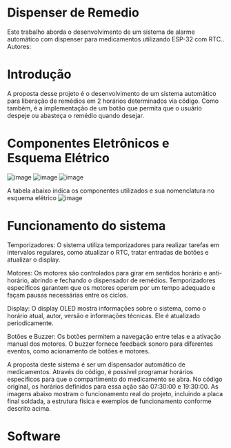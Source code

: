 # Dispenser de Remedio
Este trabalho aborda o desenvolvimento de um sistema de alarme automático com dispenser para medicamentos utilizando ESP-32 com RTC.. 
Autores:

# Introdução
A proposta desse projeto é o desenvolvimento de um sistema automático para liberação de remédios em 2 horários determinados via código. Como também, é a implementação de um botão que permita que o usuário despeje ou abasteça o remédio quando desejar.

# Componentes Eletrônicos e Esquema Elétrico
![image](https://github.com/strili/Dispenser_Remedio/assets/171040960/66ea5dd2-d454-44e4-ae4a-57c838ab3b15) 
![image](https://github.com/strili/Dispenser_Remedio/assets/171040960/ee55de0c-f258-4c3d-bf42-9e0afa57a8ce)
![image](https://github.com/strili/Dispenser_Remedio/assets/171040960/c8a301d7-c218-4a41-896c-6ea25b6d8800)

A tabela abaixo indica os componentes utilizados e sua nomenclatura no esquema elétrico
![image](https://github.com/strili/Dispenser_Remedio/assets/171040960/bf9f3c3d-9d10-4d52-8cf5-ddfc7da97327)

# Funcionamento do sistema
Temporizadores: O sistema utiliza temporizadores para realizar tarefas em intervalos regulares, como atualizar o RTC, tratar entradas de botões e atualizar o display.

Motores: Os motores são controlados para girar em sentidos horário e anti-horário, abrindo e fechando o dispensador de remédios. Temporizadores específicos garantem que os motores operem por um tempo adequado e façam pausas necessárias entre os ciclos.

Display: O display OLED mostra informações sobre o sistema, como o horário atual, autor, versão e informações técnicas. Ele é atualizado periodicamente.

Botões e Buzzer: Os botões permitem a navegação entre telas e a ativação manual dos motores. O buzzer fornece feedback sonoro para diferentes eventos, como acionamento de botões e motores.

A proposta deste sistema é ser um dispensador automático de medicamentos. Através do código, é possível programar horários específicos para que o compartimento do medicamento se abra. No código original, os horários definidos para essa ação são 07:30:00 e 19:30:00. As imagens abaixo mostram o funcionamento real do projeto, incluindo a placa final soldada, a estrutura física e exemplos de funcionamento conforme descrito acima.

# Software

